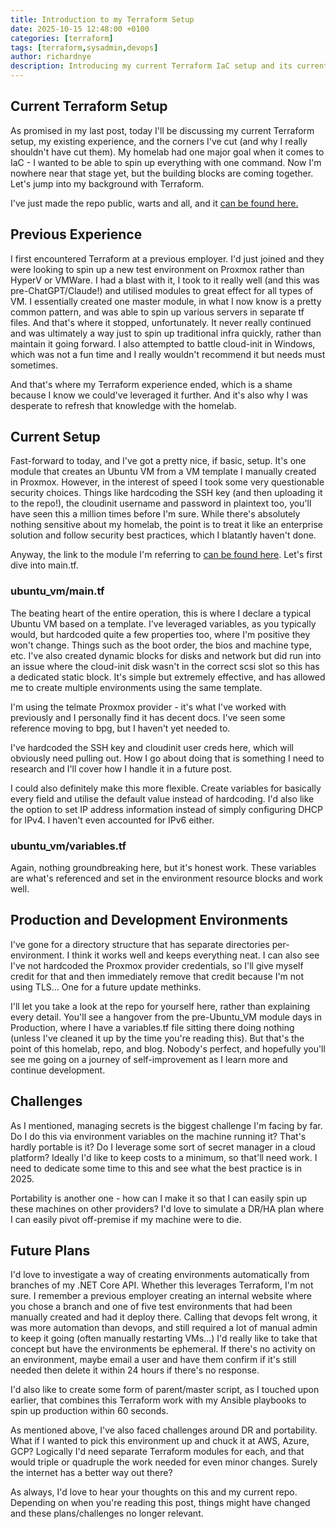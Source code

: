 ```yaml
---
title: Introduction to my Terraform Setup
date: 2025-10-15 12:48:00 +0100
categories: [terraform]
tags: [terraform,sysadmin,devops]
author: richardnye
description: Introducing my current Terraform IaC setup and its current problems.
---
```


## Current Terraform Setup
As promised in my last post, today I'll be discussing my current Terraform setup, my existing experience, and the corners I've cut (and why I really shouldn't have cut them). My homelab had one major goal when it comes to IaC - I wanted to be able to spin up everything with one command. Now I'm nowhere near that stage yet, but the building blocks are coming together. Let's jump into my background with Terraform.

I've just made the repo public, warts and all, and it [can be found here.](https://github.com/RichNye/homelab)

## Previous Experience
I first encountered Terraform at a previous employer. I'd just joined and they were looking to spin up a new test environment on Proxmox rather than HyperV or VMWare. I had a blast with it, I took to it really well (and this was pre-ChatGPT/Claude!) and utilised modules to great effect for all types of VM. I essentially created one master module, in what I now know is a pretty common pattern, and was able to spin up various servers in separate tf files. And that's where it stopped, unfortunately. It never really continued and was ultimately a way just to spin up traditional infra quickly, rather than maintain it going forward. I also attempted to battle cloud-init in Windows, which was not a fun time and I really wouldn't recommend it but needs must sometimes. 

And that's where my Terraform experience ended, which is a shame because I know we could've leveraged it further. And it's also why I was desperate to refresh that knowledge with the homelab. 

## Current Setup
Fast-forward to today, and I've got a pretty nice, if basic, setup. It's one module that creates an Ubuntu VM from a VM template I manually created in Proxmox. However, in the interest of speed I took some very questionable security choices. Things like hardcoding the SSH key (and then uploading it to the repo!), the cloudinit username and password in plaintext too, you'll have seen this a million times before I'm sure. While there's absolutely nothing sensitive about my homelab, the point is to treat it like an enterprise solution and follow security best practices, which I blatantly haven't done. 

Anyway, the link to the module I'm referring to [can be found here](https://github.com/RichNye/homelab/tree/master/terraform/modules/ubuntu_vm). Let's first dive into main.tf.

### ubuntu_vm/main.tf
The beating heart of the entire operation, this is where I declare a typical Ubuntu VM based on a template. I've leveraged variables, as you typically would, but hardcoded quite a few properties too, where I'm positive they won't change. Things such as the boot order, the bios and machine type, etc. I've also created dynamic blocks for disks and network but did run into an issue where the cloud-init disk wasn't in the correct scsi slot so this has a dedicated static block. It's simple but extremely effective, and has allowed me to create multiple environments using the same template.

I'm using the telmate Proxmox provider - it's what I've worked with previously and I personally find it has decent docs. I've seen some reference moving to bpg, but I haven't yet needed to. 

I've hardcoded the SSH key and cloudinit user creds here, which will obviously need pulling out. How I go about doing that is something I need to research and I'll cover how I handle it in a future post. 

I could also definitely make this more flexible. Create variables for basically every field and utilise the default value instead of hardcoding. I'd also like the option to set IP address information instead of simply configuring DHCP for IPv4. I haven't even accounted for IPv6 either. 

### ubuntu_vm/variables.tf
Again, nothing groundbreaking here, but it's honest work. These variables are what's referenced and set in the environment resource blocks and work well.

## Production and Development Environments
I've gone for a directory structure that has separate directories per-environment. I think it works well and keeps everything neat. I can also see I've not hardcoded the Proxmox provider credentials, so I'll give myself credit for that and then immediately remove that credit because I'm not using TLS... One for a future update methinks. 

I'll let you take a look at the repo for yourself here, rather than explaining every detail. You'll see a hangover from the pre-Ubuntu_VM module days in Production, where I have a variables.tf file sitting there doing nothing (unless I've cleaned it up by the time you're reading this). But that's the point of this homelab, repo, and blog. Nobody's perfect, and hopefully you'll see me going on a journey of self-improvement as I learn more and continue development. 

## Challenges
As I mentioned, managing secrets is the biggest challenge I'm facing by far. Do I do this via environment variables on the machine running it? That's hardly portable is it? Do I leverage some sort of secret manager in a cloud platform? Ideally I'd like to keep costs to a minimum, so that'll need work. I need to dedicate some time to this and see what the best practice is in 2025. 

Portability is another one - how can I make it so that I can easily spin up these machines on other providers? I'd love to simulate a DR/HA plan where I can easily pivot off-premise if my machine were to die. 

## Future Plans
I'd love to investigate a way of creating environments automatically from branches of my .NET Core API. Whether this leverages Terraform, I'm not sure. I remember a previous employer creating an internal website where you chose a branch and one of five test environments that had been manually created and had it deploy there. Calling that devops felt wrong, it was more automation than devops, and still required a lot of manual admin to keep it going (often manually restarting VMs...) I'd really like to take that concept but have the environments be ephemeral. If there's no activity on an environment, maybe email a user and have them confirm if it's still needed then delete it within 24 hours if there's no response. 

I'd also like to create some form of parent/master script, as I touched upon earlier, that combines this Terraform work with my Ansible playbooks to spin up production within 60 seconds. 

As mentioned above, I've also faced challenges around DR and portability. What if I wanted to pick this environment up and chuck it at AWS, Azure, GCP? Logically I'd need separate Terraform modules for each, and that would triple or quadruple the work needed for even minor changes. Surely the internet has a better way out there?

As always, I'd love to hear your thoughts on this and my current repo. Depending on when you're reading this post, things might have changed and these plans/challenges no longer relevant. 

